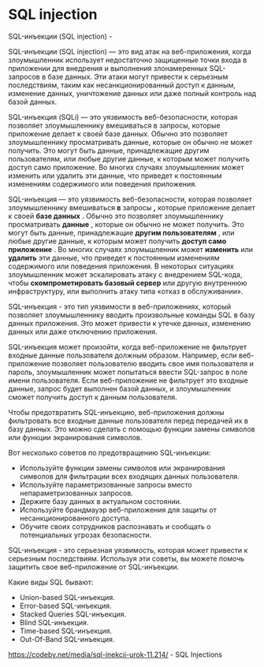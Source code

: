 # SQL injection

SQL-инъекции (SQL injection) -



SQL-инъекции (SQL injection) — это вид атак на веб-приложения, когда злоумышленник использует недостаточно защищенные точки входа в приложении для внедрения и выполнения злонамеренных SQL-запросов в базе данных. Эти атаки могут привести к серьезным последствиям, таким как несанкционированный доступ к данным, изменение данных, уничтожение данных или даже полный контроль над базой данных.


SQL-инъекция (SQLi) — это уязвимость веб-безопасности, которая позволяет злоумышленнику вмешиваться в запросы, которые приложение делает к своей базе данных. Обычно это позволяет злоумышленнику просматривать данные, которые он обычно не может получить. Это могут быть данные, принадлежащие другим пользователям, или любые другие данные, к которым может получить доступ само приложение. Во многих случаях злоумышленник может изменить или удалить эти данные, что приведет к постоянным изменениям содержимого или поведения приложения.


SQL-инъекция — это уязвимость веб-безопасности, которая позволяет злоумышленнику вмешиваться **в** запросы **,** которые приложение делает к своей **базе данных** . Обычно это позволяет злоумышленнику просматривать **данные** , которые он обычно не может получить. Это могут быть данные, принадлежащие **другим пользователям** , или любые другие данные, к которым может получить **доступ само** **приложение** . Во многих случаях злоумышленник может **изменить** или **удалить** эти данные, что приведет к постоянным изменениям содержимого или поведения приложения. В некоторых ситуациях злоумышленник может эскалировать атаку с внедрением SQL-кода, чтобы **скомпрометировать базовый сервер** или другую внутреннюю инфраструктуру, или выполнить атаку типа «отказ в обслуживании».

SQL-инъекция - это тип уязвимости в веб-приложениях, который позволяет злоумышленнику вводить произвольные команды SQL в базу данных приложения. Это может привести к утечке данных, изменению данных или даже отключению приложения.

SQL-инъекция может произойти, когда веб-приложение не фильтрует входные данные пользователя должным образом. Например, если веб-приложение позволяет пользователю вводить свое имя пользователя и пароль, злоумышленник может попытаться ввести SQL-запрос в поле имени пользователя. Если веб-приложение не фильтрует это входные данные, запрос будет выполнен базой данных, и злоумышленник сможет получить доступ к данным пользователя.

Чтобы предотвратить SQL-инъекцию, веб-приложения должны фильтровать все входные данные пользователя перед передачей их в базу данных. Это можно сделать с помощью функции замены символов или функции экранирования символов.

Вот несколько советов по предотвращению SQL-инъекции:

- Используйте функции замены символов или экранирования символов для фильтрации всех входящих данных пользователя.
- Используйте параметризованные запросы вместо непараметризованных запросов.
- Держите базу данных в актуальном состоянии.
- Используйте брандмауэр веб-приложения для защиты от несанкционированного доступа.
- Обучите своих сотрудников распознавать и сообщать о потенциальных угрозах безопасности.

SQL-инъекция - это серьезная уязвимость, которая может привести к серьезным последствиям. Используя эти советы, вы можете помочь защитить свое веб-приложение от SQL-инъекции.



Какие виды SQL бывают:
- Union-based SQL-инъекция.
- Error-based SQL-инъекция.
- Stacked Queries SQL-инъекция.
- Blind SQL-инъекция.
- Time-based SQL-инъекция.
- Out-Of-Band SQL-инъекция.



https://codeby.net/media/sql-inekcii-urok-11.214/ - SQL Injections 

